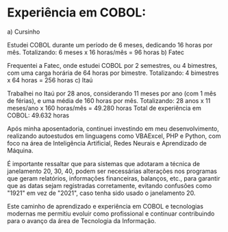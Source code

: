 # Experiência em COBOL:

a) Cursinho

Estudei COBOL durante um período de 6 meses, dedicando 16 horas por mês.
Totalizando: 6 meses x 16 horas/mês = 96 horas
b) Fatec

Frequentei a Fatec, onde estudei COBOL por 2 semestres, ou 4 bimestres, com uma carga horária de 64 horas por bimestre.
Totalizando: 4 bimestres x 64 horas = 256 horas
c) Itaú

Trabalhei no Itaú por 28 anos, considerando 11 meses por ano (com 1 mês de férias), e uma média de 160 horas por mês.
Totalizando: 28 anos x 11 meses/ano x 160 horas/mês = 49.280 horas
Total de experiência em COBOL: 49.632 horas

Após minha aposentadoria, continuei investindo em meu desenvolvimento, realizando autoestudos em linguagens como VBAExcel, PHP e Python, com foco na área de Inteligência Artificial, Redes Neurais e Aprendizado de Máquina.

É importante ressaltar que para sistemas que adotaram a técnica de janelamento 20, 30, 40, podem ser necessárias alterações nos programas que geram relatórios, informações financeiras, balanços, etc., para garantir que as datas sejam registradas corretamente, evitando confusões como "1921" em vez de "2021", caso tenha sido usado o janelamento 20.

Este caminho de aprendizado e experiência em COBOL e tecnologias modernas me permitiu evoluir como profissional e continuar contribuindo para o avanço da área de Tecnologia da Informação.
